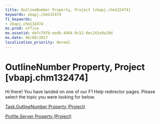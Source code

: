 ```yaml
---
title: OutlineNumber Property, Project [vbapj.chm132474]
keywords: vbapj.chm132474
f1_keywords:
- vbapj.chm132474
ms.prod: office
ms.assetid: ebfc70fb-eedb-4464-9c52-8ec241e9a10d
ms.date: 06/08/2017
localization_priority: Normal
---
```



# OutlineNumber Property, Project [vbapj.chm132474]

Hi there! You have landed on one of our F1 Help redirector pages. Please select the topic you were looking for below.

[Task.OutlineNumber Property (Project)](http://msdn.microsoft.com/library/68c0a85b-99e2-7624-705b-c67e8ad96fc7%28Office.15%29.aspx)

[Profile.Server Property (Project)](http://msdn.microsoft.com/library/325bd44a-d106-d3be-3a6e-d59f354e72c5%28Office.15%29.aspx)


